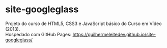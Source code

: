 # site-googleglass
Projeto do curso de HTML5, CSS3 e JavaScript básico do Curso em Vídeo (2013). </br>
Hospedado com GitHub Pages: https://guilhermeleitedev.github.io/site-googleglass/
